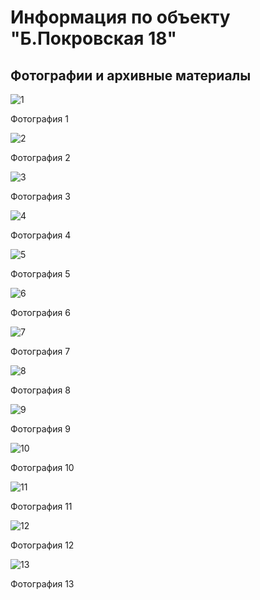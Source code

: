 # Информация по объекту "Б.Покровская 18"

## Фотографии и архивные материалы

![1](/BuidingsInfo/d57e5772-eaa3-4de9-b64b-e786af4bb8e2/1_Compressed.jpg)

Фотография 1

![2](/BuidingsInfo/d57e5772-eaa3-4de9-b64b-e786af4bb8e2/2_Compressed.jpg)

Фотография 2

![3](/BuidingsInfo/d57e5772-eaa3-4de9-b64b-e786af4bb8e2/6.1Общийвид_Compressed.jpg)

Фотография 3

![4](/BuidingsInfo/d57e5772-eaa3-4de9-b64b-e786af4bb8e2/6.2Западныйфасад_Compressed.jpg)

Фотография 4

![5](/BuidingsInfo/d57e5772-eaa3-4de9-b64b-e786af4bb8e2/6.4Южныйфасад_Compressed.jpg)

Фотография 5

![6](/BuidingsInfo/d57e5772-eaa3-4de9-b64b-e786af4bb8e2/P1270424_Compressed.jpg)

Фотография 6

![7](/BuidingsInfo/d57e5772-eaa3-4de9-b64b-e786af4bb8e2/P1270425_Compressed.jpg)

Фотография 7

![8](/BuidingsInfo/d57e5772-eaa3-4de9-b64b-e786af4bb8e2/P1270426_Compressed.jpg)

Фотография 8

![9](/BuidingsInfo/d57e5772-eaa3-4de9-b64b-e786af4bb8e2/P1270427_Compressed.jpg)

Фотография 9

![10](/BuidingsInfo/d57e5772-eaa3-4de9-b64b-e786af4bb8e2/P1270428_Compressed.jpg)

Фотография 10

![11](/BuidingsInfo/d57e5772-eaa3-4de9-b64b-e786af4bb8e2/P1270429_Compressed.jpg)

Фотография 11

![12](/BuidingsInfo/d57e5772-eaa3-4de9-b64b-e786af4bb8e2/P1270430_Compressed.jpg)

Фотография 12

![13](/BuidingsInfo/d57e5772-eaa3-4de9-b64b-e786af4bb8e2/P1270431_Compressed.jpg)

Фотография 13

